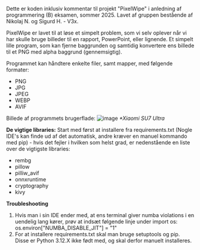 Dette er koden inklusiv kommentar til projekt "PixelWipe" i anledning af programmering (B) eksamen, sommer 2025. 
Lavet af gruppen bestående af Nikolaj N. og Sigurd H. - V3x.

PixelWipe er lavet til at løse et simpelt problem, som vi selv oplever når vi har skulle bruge billeder til en rapport, PowerPoint, eller lignende. Et simpelt lille program, som kan fjerne baggrunden og samtidig konvertere ens billede til et PNG med alpha baggrund (gennemsigtig). 

Programmet kan håndtere enkelte filer, samt mapper, med følgende formater: 
- PNG
- JPG
- JPEG
- WEBP
- AVIF

Billede af programmets brugerflade:
![image](https://github.com/user-attachments/assets/5b2a85c0-a696-4485-98e5-7fd75c08dd13)
_*Xiaomi SU7 Ultra_


**De vigtige libraries:**
Start med først at installere fra requirements.txt (Nogle IDE's kan finde ud af det automatisk, andre kræver en manuel kommando med pip) - hvis det fejler i hvilken som helst grad, er nedenstående en liste over de vigtigste libraries:
- rembg
- pillow
- pilliw_avif
- onnxruntime
- cryptography
- kivy

**Troubleshooting**

1. Hvis man i sin IDE ender med, at ens terminal giver numba violations i en uendelig lang kører, prøv at indsæt følgende linje under import os:
os.environ["NUMBA_DISABLE_JIT"] = "1"
2. For at installere requirements.txt skal man bruge setuptools og pip. Disse er Python 3.12.X ikke født med, og skal derfor manuelt installeres. 
